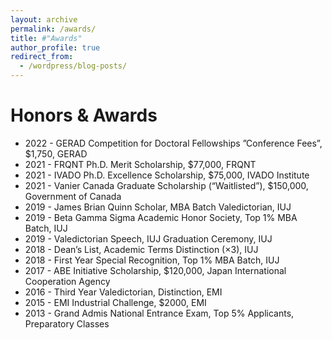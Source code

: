 ```yaml
---
layout: archive
permalink: /awards/
title: #"Awards"
author_profile: true
redirect_from:
  - /wordpress/blog-posts/
---
```


Honors & Awards
======

- 2022 - GERAD Competition for Doctoral Fellowships ”Conference Fees”, $1,750, GERAD
- 2021 - FRQNT Ph.D. Merit Scholarship, $77,000, FRQNT
- 2021 - IVADO Ph.D. Excellence Scholarship, $75,000, IVADO Institute
- 2021 - Vanier Canada Graduate Scholarship (“Waitlisted”), $150,000, Government of Canada
- 2019 - James Brian Quinn Scholar, MBA Batch Valedictorian, IUJ
- 2019 - Beta Gamma Sigma Academic Honor Society, Top 1% MBA Batch, IUJ
- 2019 - Valedictorian Speech, IUJ Graduation Ceremony, IUJ
- 2018 - Dean’s List, Academic Terms Distinction (×3), IUJ
- 2018 - First Year Special Recognition, Top 1% MBA Batch, IUJ
- 2017 - ABE Initiative Scholarship, $120,000, Japan International Cooperation Agency
- 2016 - Third Year Valedictorian, Distinction, EMI
- 2015 - EMI Industrial Challenge, $2000, EMI
- 2013 - Grand Admis National Entrance Exam, Top 5% Applicants, Preparatory Classes